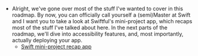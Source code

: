- Alright, we've gone over most of the stuff I've wanted to cover in this roadmap. By now, you can officially call yourself a (semi)Master at Swift and I want you to take a look at Swiftful's mini-project app, which recaps most of the stuff I've talked about here. In the next parts of the roadmap, we'll dive into accessibility features, and, most importantly, actually deploying your app.
	- [Swift mini-project recap app](https://youtu.be/fmVuOu8XOvQ?si=M5HagVp5nlFRd7B6)